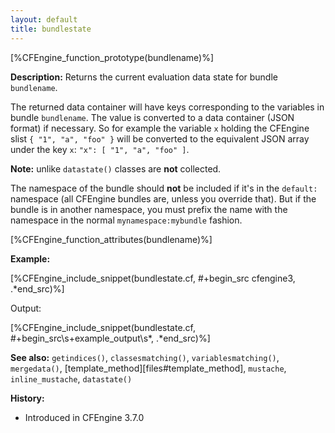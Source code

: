 ```yaml
---
layout: default
title: bundlestate
---
```


[%CFEngine_function_prototype(bundlename)%]

**Description:** Returns the current evaluation data state for bundle `bundlename`.

The returned data container will have keys corresponding to the
variables in bundle `bundlename`. The value is converted to a data
container (JSON format) if necessary. So for example the variable `x`
holding the CFEngine slist `{ "1", "a", "foo" }` will be converted to
the equivalent JSON array under the key `x`: `"x": [ "1", "a", "foo" ]`.

**Note:** unlike `datastate()` classes are **not** collected.

The namespace of the bundle should **not** be included if it's in the
`default:` namespace (all CFEngine bundles are, unless you override
that). But if the bundle is in another namespace, you must prefix the
name with the namespace in the normal `mynamespace:mybundle` fashion.

[%CFEngine_function_attributes(bundlename)%]

**Example:**

[%CFEngine_include_snippet(bundlestate.cf, #\+begin_src cfengine3, .*end_src)%]

Output:

[%CFEngine_include_snippet(bundlestate.cf, #\+begin_src\s+example_output\s*, .*end_src)%]

**See also:** `getindices()`, `classesmatching()`, `variablesmatching()`, `mergedata()`, [template_method][files#template_method], `mustache`, `inline_mustache`, `datastate()`

**History:**

* Introduced in CFEngine 3.7.0
